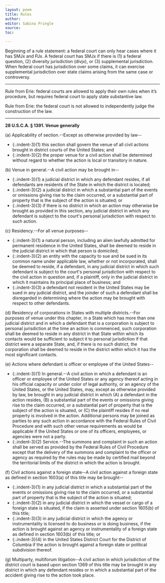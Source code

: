 ```yaml
---
layout: poem
title: Rules
author:
editor: Sabina Pringle
source:
toc:

---
```


Beginning of a rule statement: a federal court can only hear cases where it has SMJx and PJx. A federal court has SMJx if there is (1) a federal question, (2) diversity jurisdiction (divjx), or (3) supplemental jurisdiction. When federal court has jurisdiction over some claims, it can exercise supplemental jurisdiction over state claims arising from the same case or controversy.

---

Rule from Erie: federal courts are allowed to apply their own rules when it’s procedure, but requires federal court to apply state substantive law.  

Rule from Erie: the federal court is not allowed to independently judge the construction of the law.

---

**28 U.S.C.A. § 1391. Venue generally**

(a) Applicability of section.--Except as otherwise provided by law--
- {:.indent-3}(1) this section shall govern the venue of all civil actions brought in district courts of the United States; and
- {:.indent-3}(2) the proper venue for a civil action shall be determined without regard to whether the action is local or transitory in nature.

(b) Venue in general.--A civil action may be brought in--
- {:.indent-3}(1) a judicial district in which any defendant resides, if all defendants are residents of the State in which the district is located;
- {:.indent-3}(2) a judicial district in which a substantial part of the events or omissions giving rise to the claim occurred, or a substantial part of property that is the subject of the action is situated; or
- {:.indent-3}(3) if there is no district in which an action may otherwise be brought as provided in this section, any judicial district in which any defendant is subject to the court's personal jurisdiction with respect to such action.

(c) Residency.--For all venue purposes--
- {:.indent-3}(1) a natural person, including an alien lawfully admitted for permanent residence in the United States, shall be deemed to reside in the judicial district in which that person is domiciled;
- {:.indent-3}(2) an entity with the capacity to sue and be sued in its common name under applicable law, whether or not incorporated, shall be deemed to reside, if a defendant, in any judicial district in which such defendant is subject to the court's personal jurisdiction with respect to the civil action in question and, if a plaintiff, only in the judicial district in which it maintains its principal place of business; and
- {:.indent-3}(3) a defendant not resident in the United States may be sued in any judicial district, and the joinder of such a defendant shall be disregarded in determining where the action may be brought with respect to other defendants.

(d) Residency of corporations in States with multiple districts.--For purposes of venue under this chapter, in a State which has more than one judicial district and in which a defendant that is a corporation is subject to personal jurisdiction at the time an action is commenced, such corporation shall be deemed to reside in any district in that State within which its contacts would be sufficient to subject it to personal jurisdiction if that district were a separate State, and, if there is no such district, the corporation shall be deemed to reside in the district within which it has the most significant contacts.

(e) Actions where defendant is officer or employee of the United States--
- {:.indent-3}(1) In general.--A civil action in which a defendant is an officer or employee of the United States or any agency thereof acting in his official capacity or under color of legal authority, or an agency of the United States, or the United States, may, except as otherwise provided by law, be brought in any judicial district in which (A) a defendant in the action resides, (B) a substantial part of the events or omissions giving rise to the claim occurred, or a substantial part of property that is the subject of the action is situated, or (C) the plaintiff resides if no real property is involved in the action. Additional persons may be joined as parties to any such action in accordance with the Federal Rules of Civil Procedure and with such other venue requirements as would be applicable if the United States or one of its officers, employees, or agencies were not a party.
- {:.indent-3}(2) Service.--The summons and complaint in such an action shall be served as provided by the Federal Rules of Civil Procedure except that the delivery of the summons and complaint to the officer or agency as required by the rules may be made by certified mail beyond the territorial limits of the district in which the action is brought.

(f) Civil actions against a foreign state--A civil action against a foreign state as defined in section 1603(a) of this title may be brought--
- {:.indent-3}(1) in any judicial district in which a substantial part of the events or omissions giving rise to the claim occurred, or a substantial part of property that is the subject of the action is situated;
- {:.indent-3}(2) in any judicial district in which the vessel or cargo of a foreign state is situated, if the claim is asserted under section 1605(b) of this title;
- {:.indent-3}(3) in any judicial district in which the agency or instrumentality is licensed to do business or is doing business, if the action is brought against an agency or instrumentality of a foreign state as defined in section 1603(b) of this title; or
- {:.indent-3}(4) in the United States District Court for the District of Columbia if the action is brought against a foreign state or political subdivision thereof.

(g) Multiparty, multiforum litigation--A civil action in which jurisdiction of the district court is based upon section 1369 of this title may be brought in any district in which any defendant resides or in which a substantial part of the accident giving rise to the action took place.
